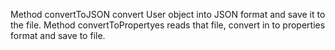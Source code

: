 Method convertToJSON convert User object into JSON format and save it to the file.
Method convertToPropertyes reads that file, convert in to properties format and save to file.
